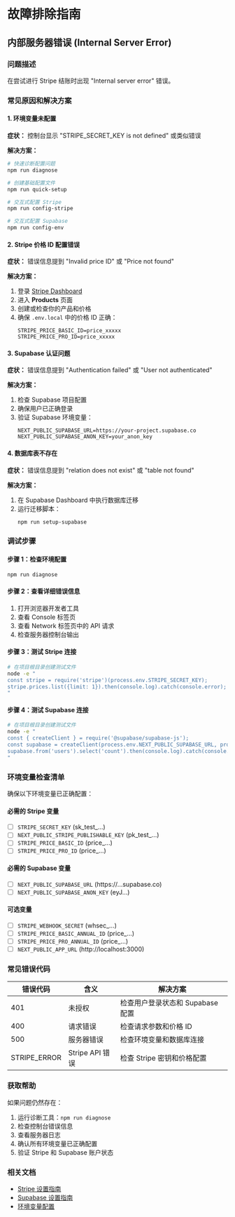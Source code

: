 # 故障排除指南

## 内部服务器错误 (Internal Server Error)

### 问题描述
在尝试进行 Stripe 结账时出现 "Internal server error" 错误。

### 常见原因和解决方案

#### 1. 环境变量未配置

**症状：** 控制台显示 "STRIPE_SECRET_KEY is not defined" 或类似错误

**解决方案：**
```bash
# 快速诊断配置问题
npm run diagnose

# 创建基础配置文件
npm run quick-setup

# 交互式配置 Stripe
npm run config-stripe

# 交互式配置 Supabase
npm run config-env
```

#### 2. Stripe 价格 ID 配置错误

**症状：** 错误信息提到 "Invalid price ID" 或 "Price not found"

**解决方案：**
1. 登录 [Stripe Dashboard](https://dashboard.stripe.com)
2. 进入 **Products** 页面
3. 创建或检查你的产品和价格
4. 确保 `.env.local` 中的价格 ID 正确：
   ```env
   STRIPE_PRICE_BASIC_ID=price_xxxxx
   STRIPE_PRICE_PRO_ID=price_xxxxx
   ```

#### 3. Supabase 认证问题

**症状：** 错误信息提到 "Authentication failed" 或 "User not authenticated"

**解决方案：**
1. 检查 Supabase 项目配置
2. 确保用户已正确登录
3. 验证 Supabase 环境变量：
   ```env
   NEXT_PUBLIC_SUPABASE_URL=https://your-project.supabase.co
   NEXT_PUBLIC_SUPABASE_ANON_KEY=your_anon_key
   ```

#### 4. 数据库表不存在

**症状：** 错误信息提到 "relation does not exist" 或 "table not found"

**解决方案：**
1. 在 Supabase Dashboard 中执行数据库迁移
2. 运行迁移脚本：
   ```bash
   npm run setup-supabase
   ```

### 调试步骤

#### 步骤 1：检查环境配置
```bash
npm run diagnose
```

#### 步骤 2：查看详细错误信息
1. 打开浏览器开发者工具
2. 查看 Console 标签页
3. 查看 Network 标签页中的 API 请求
4. 检查服务器控制台输出

#### 步骤 3：测试 Stripe 连接
```bash
# 在项目根目录创建测试文件
node -e "
const stripe = require('stripe')(process.env.STRIPE_SECRET_KEY);
stripe.prices.list({limit: 1}).then(console.log).catch(console.error);
"
```

#### 步骤 4：测试 Supabase 连接
```bash
# 在项目根目录创建测试文件
node -e "
const { createClient } = require('@supabase/supabase-js');
const supabase = createClient(process.env.NEXT_PUBLIC_SUPABASE_URL, process.env.NEXT_PUBLIC_SUPABASE_ANON_KEY);
supabase.from('users').select('count').then(console.log).catch(console.error);
"
```

### 环境变量检查清单

确保以下环境变量已正确配置：

#### 必需的 Stripe 变量
- [ ] `STRIPE_SECRET_KEY` (sk_test_...)
- [ ] `NEXT_PUBLIC_STRIPE_PUBLISHABLE_KEY` (pk_test_...)
- [ ] `STRIPE_PRICE_BASIC_ID` (price_...)
- [ ] `STRIPE_PRICE_PRO_ID` (price_...)

#### 必需的 Supabase 变量
- [ ] `NEXT_PUBLIC_SUPABASE_URL` (https://...supabase.co)
- [ ] `NEXT_PUBLIC_SUPABASE_ANON_KEY` (eyJ...)

#### 可选变量
- [ ] `STRIPE_WEBHOOK_SECRET` (whsec_...)
- [ ] `STRIPE_PRICE_BASIC_ANNUAL_ID` (price_...)
- [ ] `STRIPE_PRICE_PRO_ANNUAL_ID` (price_...)
- [ ] `NEXT_PUBLIC_APP_URL` (http://localhost:3000)

### 常见错误代码

| 错误代码 | 含义 | 解决方案 |
|---------|------|----------|
| 401 | 未授权 | 检查用户登录状态和 Supabase 配置 |
| 400 | 请求错误 | 检查请求参数和价格 ID |
| 500 | 服务器错误 | 检查环境变量和数据库连接 |
| STRIPE_ERROR | Stripe API 错误 | 检查 Stripe 密钥和价格配置 |

### 获取帮助

如果问题仍然存在：

1. 运行诊断工具：`npm run diagnose`
2. 检查控制台错误信息
3. 查看服务器日志
4. 确认所有环境变量已正确配置
5. 验证 Stripe 和 Supabase 账户状态

### 相关文档

- [Stripe 设置指南](STRIPE_SETUP_GUIDE.md)
- [Supabase 设置指南](SUPABASE_SETUP.md)
- [环境变量配置](STRIPE_ENV_SETUP.md)
